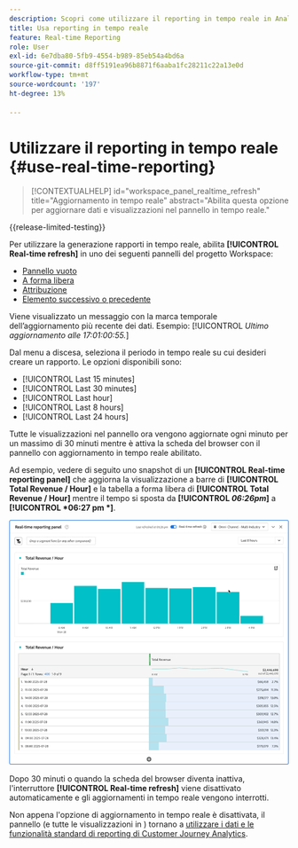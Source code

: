 ```yaml
---
description: Scopri come utilizzare il reporting in tempo reale in Analysis Workspace.
title: Usa reporting in tempo reale
feature: Real-time Reporting
role: User
exl-id: 6e7dba80-5fb9-4554-b989-85eb54a4bd6a
source-git-commit: d8ff5191ea96b8871f6aaba1fc28211c22a13e0d
workflow-type: tm+mt
source-wordcount: '197'
ht-degree: 13%

---
```


# Utilizzare il reporting in tempo reale {#use-real-time-reporting}

>[!CONTEXTUALHELP]
>id="workspace_panel_realtime_refresh"
>title="Aggiornamento in tempo reale"
>abstract="Abilita questa opzione per aggiornare dati e visualizzazioni nel pannello in tempo reale."

{{release-limited-testing}}

Per utilizzare la generazione rapporti in tempo reale, abilita **[!UICONTROL Real-time refresh]** in uno dei seguenti pannelli del progetto Workspace:

* [Pannello vuoto](/help/analysis-workspace/c-panels/blank-panel.md)
* [A forma libera](/help/analysis-workspace/c-panels/freeform-panel.md)
* [Attribuzione](/help/analysis-workspace/c-panels/attribution.md)
* [Elemento successivo o precedente](/help/analysis-workspace/c-panels/next-previous.md)

Viene visualizzato un messaggio con la marca temporale dell’aggiornamento più recente dei dati. Esempio: [!UICONTROL  *Ultimo aggiornamento alle 17:01:00:55.*]

Dal menu a discesa, seleziona il periodo in tempo reale su cui desideri creare un rapporto. Le opzioni disponibili sono:

* [!UICONTROL Last 15 minutes]
* [!UICONTROL Last 30 minutes]
* [!UICONTROL Last hour]
* [!UICONTROL Last 8 hours]
* [!UICONTROL Last 24 hours]

Tutte le visualizzazioni nel pannello ora vengono aggiornate ogni minuto per un massimo di 30 minuti mentre è attiva la scheda del browser con il pannello con aggiornamento in tempo reale abilitato.

Ad esempio, vedere di seguito uno snapshot di un **[!UICONTROL Real-time reporting panel]** che aggiorna la visualizzazione a barre di **[!UICONTROL Total Revenue / Hour]** e la tabella a forma libera di **[!UICONTROL Total Revenue / Hour]** mentre il tempo si sposta da **[!UICONTROL *06:26pm*]** a **[!UICONTROL *06:27 pm *]**.

![Aggiornamento in tempo reale](assets/real-time-refresh.gif)

Dopo 30 minuti o quando la scheda del browser diventa inattiva, l&#39;interruttore **[!UICONTROL Real-time refresh]** viene disattivato automaticamente e gli aggiornamenti in tempo reale vengono interrotti.

Non appena l&#39;opzione di aggiornamento in tempo reale è disattivata, il pannello (e tutte le visualizzazioni in ) tornano a [utilizzare i dati e le funzionalità standard di reporting di Customer Journey Analytics](real-time.md#how-it-works).
